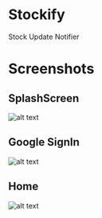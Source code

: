 # Stockify
Stock Update Notifier

# Screenshots
## SplashScreen
![alt text](https://github.com/SwagatoMondal/Stockify-Android/Screenshots/Splash.png)

## Google SignIn
![alt text](https://github.com/SwagatoMondal/Stockify-Android/Screenshots/Login.png)

## Home
![alt text](https://github.com/SwagatoMondal/Stockify-Android/Screenshots/Home.png)